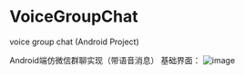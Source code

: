 # VoiceGroupChat
voice group chat (Android Project)

Android端仿微信群聊实现（带语音消息）
基础界面：
![image](https://github.com/13zzheng/VoiceGroupChat/UI/login.png)
